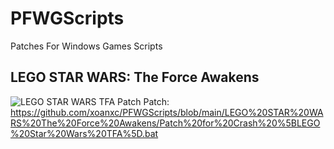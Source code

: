 # PFWGScripts
Patches For Windows Games Scripts

## LEGO STAR WARS: The Force Awakens
![LEGO STAR WARS TFA Patch](https://github.com/xoanxc/PFWGScripts/blob/main/LEGO%20STAR%20WARS%20The%20Force%20Awakens/img/CRASHDATA-2024_09_29T02_52_34.JPG)
Patch: https://github.com/xoanxc/PFWGScripts/blob/main/LEGO%20STAR%20WARS%20The%20Force%20Awakens/Patch%20for%20Crash%20%5BLEGO%20Star%20Wars%20TFA%5D.bat

